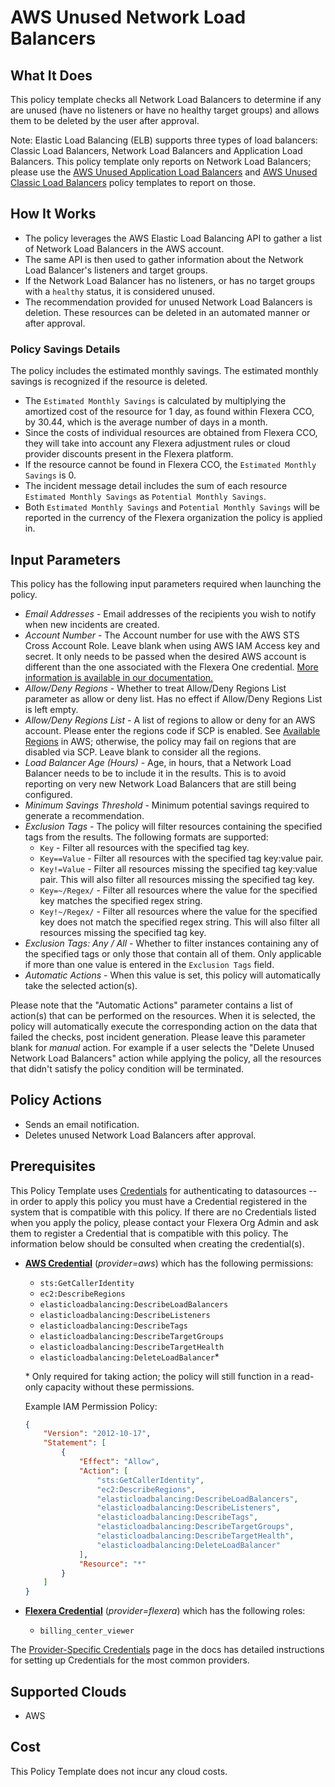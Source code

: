 # AWS Unused Network Load Balancers

## What It Does

This policy template checks all Network Load Balancers to determine if any are unused (have no listeners or have no healthy target groups) and allows them to be deleted by the user after approval.

Note: Elastic Load Balancing (ELB) supports three types of load balancers: Classic Load Balancers, Network Load Balancers and Application Load Balancers. This policy template only reports on Network Load Balancers; please use the [AWS Unused Application Load Balancers](https://github.com/flexera-public/policy_templates/tree/master/cost/aws/unused_albs) and [AWS Unused Classic Load Balancers](https://github.com/flexera-public/policy_templates/tree/master/cost/aws/unused_clbs) policy templates to report on those.

## How It Works

- The policy leverages the AWS Elastic Load Balancing API to gather a list of Network Load Balancers in the AWS account.
- The same API is then used to gather information about the Network Load Balancer's listeners and target groups.
- If the Network Load Balancer has no listeners, or has no target groups with a `healthy` status, it is considered unused.
- The recommendation provided for unused Network Load Balancers is deletion. These resources can be deleted in an automated manner or after approval.

### Policy Savings Details

The policy includes the estimated monthly savings. The estimated monthly savings is recognized if the resource is deleted.

- The `Estimated Monthly Savings` is calculated by multiplying the amortized cost of the resource for 1 day, as found within Flexera CCO, by 30.44, which is the average number of days in a month.
- Since the costs of individual resources are obtained from Flexera CCO, they will take into account any Flexera adjustment rules or cloud provider discounts present in the Flexera platform.
- If the resource cannot be found in Flexera CCO, the `Estimated Monthly Savings` is 0.
- The incident message detail includes the sum of each resource `Estimated Monthly Savings` as `Potential Monthly Savings`.
- Both `Estimated Monthly Savings` and `Potential Monthly Savings` will be reported in the currency of the Flexera organization the policy is applied in.

## Input Parameters

This policy has the following input parameters required when launching the policy.

- *Email Addresses* - Email addresses of the recipients you wish to notify when new incidents are created.
- *Account Number* - The Account number for use with the AWS STS Cross Account Role. Leave blank when using AWS IAM Access key and secret. It only needs to be passed when the desired AWS account is different than the one associated with the Flexera One credential. [More information is available in our documentation.](https://docs.flexera.com/flexera/EN/Automation/ProviderCredentials.htm#automationadmin_1982464505_1123608)
- *Allow/Deny Regions* - Whether to treat Allow/Deny Regions List parameter as allow or deny list. Has no effect if Allow/Deny Regions List is left empty.
- *Allow/Deny Regions List* - A list of regions to allow or deny for an AWS account. Please enter the regions code if SCP is enabled. See [Available Regions](https://docs.aws.amazon.com/AWSEC2/latest/UserGuide/using-regions-availability-zones.html#concepts-available-regions) in AWS; otherwise, the policy may fail on regions that are disabled via SCP. Leave blank to consider all the regions.
- *Load Balancer Age (Hours)* - Age, in hours, that a Network Load Balancer needs to be to include it in the results. This is to avoid reporting on very new Network Load Balancers that are still being configured.
- *Minimum Savings Threshold* - Minimum potential savings required to generate a recommendation.
- *Exclusion Tags* - The policy will filter resources containing the specified tags from the results. The following formats are supported:
  - `Key` - Filter all resources with the specified tag key.
  - `Key==Value` - Filter all resources with the specified tag key:value pair.
  - `Key!=Value` - Filter all resources missing the specified tag key:value pair. This will also filter all resources missing the specified tag key.
  - `Key=~/Regex/` - Filter all resources where the value for the specified key matches the specified regex string.
  - `Key!~/Regex/` - Filter all resources where the value for the specified key does not match the specified regex string. This will also filter all resources missing the specified tag key.
- *Exclusion Tags: Any / All* - Whether to filter instances containing any of the specified tags or only those that contain all of them. Only applicable if more than one value is entered in the `Exclusion Tags` field.
- *Automatic Actions* - When this value is set, this policy will automatically take the selected action(s).

Please note that the "Automatic Actions" parameter contains a list of action(s) that can be performed on the resources. When it is selected, the policy will automatically execute the corresponding action on the data that failed the checks, post incident generation. Please leave this parameter blank for *manual* action.
For example if a user selects the "Delete Unused Network Load Balancers" action while applying the policy, all the resources that didn't satisfy the policy condition will be terminated.

## Policy Actions

- Sends an email notification.
- Deletes unused Network Load Balancers after approval.

## Prerequisites

This Policy Template uses [Credentials](https://docs.flexera.com/flexera/EN/Automation/ManagingCredentialsExternal.htm) for authenticating to datasources -- in order to apply this policy you must have a Credential registered in the system that is compatible with this policy. If there are no Credentials listed when you apply the policy, please contact your Flexera Org Admin and ask them to register a Credential that is compatible with this policy. The information below should be consulted when creating the credential(s).

- [**AWS Credential**](https://docs.flexera.com/flexera/EN/Automation/ProviderCredentials.htm#automationadmin_1982464505_1121575) (*provider=aws*) which has the following permissions:
  - `sts:GetCallerIdentity`
  - `ec2:DescribeRegions`
  - `elasticloadbalancing:DescribeLoadBalancers`
  - `elasticloadbalancing:DescribeListeners`
  - `elasticloadbalancing:DescribeTags`
  - `elasticloadbalancing:DescribeTargetGroups`
  - `elasticloadbalancing:DescribeTargetHealth`
  - `elasticloadbalancing:DeleteLoadBalancer`*

  \* Only required for taking action; the policy will still function in a read-only capacity without these permissions.

  Example IAM Permission Policy:

  ```json
  {
      "Version": "2012-10-17",
      "Statement": [
          {
              "Effect": "Allow",
              "Action": [
                  "sts:GetCallerIdentity",
                  "ec2:DescribeRegions",
                  "elasticloadbalancing:DescribeLoadBalancers",
                  "elasticloadbalancing:DescribeListeners",
                  "elasticloadbalancing:DescribeTags",
                  "elasticloadbalancing:DescribeTargetGroups",
                  "elasticloadbalancing:DescribeTargetHealth",
                  "elasticloadbalancing:DeleteLoadBalancer"
              ],
              "Resource": "*"
          }
      ]
  }
  ```

- [**Flexera Credential**](https://docs.flexera.com/flexera/EN/Automation/ProviderCredentials.htm) (*provider=flexera*) which has the following roles:
  - `billing_center_viewer`

The [Provider-Specific Credentials](https://docs.flexera.com/flexera/EN/Automation/ProviderCredentials.htm) page in the docs has detailed instructions for setting up Credentials for the most common providers.

## Supported Clouds

- AWS

## Cost

This Policy Template does not incur any cloud costs.
